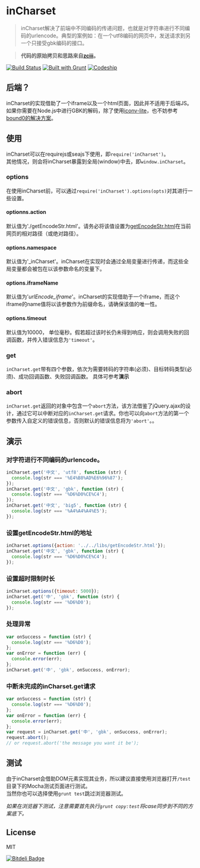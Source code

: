 # inCharset

> inCharset解决了前端中不同编码的传递问题，也就是对字符串进行不同编码的urlencode。典型的案例如：在一个utf8编码的网页中，发送请求到另一个只接受gbk编码的接口。  

> **代码的原始拷贝和思路来自[zciii](http://zciii.com/blogwp/front-end-urldecode-gbk/)。**

[![Build Status](https://travis-ci.org/imyelo/inCharset.png?branch=master)](https://travis-ci.org/imyelo/inCharset)
[![Built with Grunt](https://cdn.gruntjs.com/builtwith.png)](http://gruntjs.com/)
[![Codeship](https://www.codeship.io/projects/2f2959e0-4462-0131-b090-028493a8b6f3/status)](https://www.codeship.io/projects/10770)

## 后端？
inCharset的实现借助了一个iframe以及一个html页面，因此并不适用于后端JS。如果你需要在Node.js中进行GBK的解码，除了使用[iconv-lite](https://github.com/ashtuchkin/iconv-lite)，也不妨参考[bound0的解决方案](https://github.com/imyelo/bound0-gbk)。

## 使用
inCharset可以在requirejs或seajs下使用，即``require('inCharset')``。  
其他情况，则会将inCharset暴露到全局(window)中去，即``window.inCharset``。  

### options
在使用inCharset前，可以通过``require('inCharset').options(opts)``对其进行一些设置。
#### optionns.action
默认值为'./getEncodeStr.html'。请务必将该值设置为[getEncodeStr.html]()在当前网页的相对路径（或绝对路径）。
#### options.namespace
默认值为'_inCharset'。inCharset在实现时会通过全局变量进行传递，而这些全局变量都会被包在以该参数命名的变量下。
#### options.iframeName
默认值为'_urlEncode_iframe_'。inCharset的实现借助于一个iframe，而这个iframe的name值将以该参数作为前缀命名，请确保该值的唯一性。
#### options.timeout
默认值为10000， 单位毫秒。假若超过该时长仍未得到响应，则会调用失败的回调函数，并传入错误信息为``'timeout'``。

### get
``inCharset.get``带有四个参数，依次为需要转码的字符串(必须)、目标转码类型(必须)、成功回调函数、失败回调函数。
具体可参考**演示**

### abort
``inCharset.get``返回的对象中包含一个``abort``方法，该方法借鉴了jQuery.ajax的设计，通过它可以中断对应的``inCharset.get``请求。你也可以向``abort``方法的第一个参数传入自定义的错误信息，否则默认的错误信息将为``'abort'``。。

## 演示
### 对字符进行不同编码的urlencode。

``` js
inCharset.get('中文', 'utf8', function (str) {
  console.log(str === '%E4%B8%AD%E6%96%87');
});
inCharset.get('中文', 'gbk', function (str) {
  console.log(str === '%D6%D0%CE%C4');
});
inCharset.get('中文', 'big5', function (str) {
  console.log(str === '%A4%A4%A4%E5');
});
```

### 设置getEncodeStr.html的地址

``` js
inCharset.options({action: '../../libs/getEncodeStr.html'});
inCharset.get('中文', 'gbk', function (str) {
  console.log(str === '%D6%D0%CE%C4');
});
```

### 设置超时限制时长

``` js
inCharset.options({timeout: 5000});
inCharset.get('中', 'gbk', function (str) {
  console.log(str === '%D6%D0');
});
```

### 处理异常

``` js
var onSuccess = function (str) {
  console.log(str === '%D6%D0');
};
var onError = function (err) {
  console.error(err);
};
inCharset.get('中', 'gbk', onSuccess, onError);
```

### 中断未完成的inCharset.get请求

``` js
var onSuccess = function (str) {
  console.log(str === '%D6%D0');
};
var onError = function (err) {
  console.error(err);
};
var request = inCharset.get('中', 'gbk', onSuccess, onError);
request.abort();
// or request.abort('the message you want it be');
```

## 测试
由于inCharset会借助DOM元素实现其业务，所以建议直接使用浏览器打开``/test``目录下的Mocha测试页面进行测试。  
当然你也可以选择使用``grunt test``跳过浏览器测试。  

*如果在浏览器下测试，注意需要首先执行``grunt copy:test``将case同步到不同的方案底下。*

## License
MIT

[![Bitdeli Badge](https://d2weczhvl823v0.cloudfront.net/imyelo/incharset/trend.png)](https://bitdeli.com/free "Bitdeli Badge")

